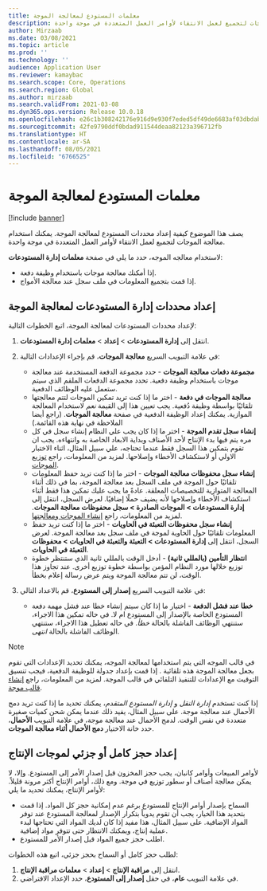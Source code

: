 ```yaml
---
title: معلمات المستودع لمعالجة الموجة
description: يصف هذا الموضوع كيفية إعداد محددات المستودع لمعالجة الموجة. يمكنك استخدام معالجة الموجات لتجميع لعمل الانتقاء لأوامر العمل المتعددة في موجة واحدة.
author: Mirzaab
ms.date: 03/08/2021
ms.topic: article
ms.prod: ''
ms.technology: ''
audience: Application User
ms.reviewer: kamaybac
ms.search.scope: Core, Operations
ms.search.region: Global
ms.author: mirzaab
ms.search.validFrom: 2021-03-08
ms.dyn365.ops.version: Release 10.0.18
ms.openlocfilehash: e26c1b308242176e916d9e930f7eded5df49de6683af03dbdab42358c724831a
ms.sourcegitcommit: 42fe9790ddf0bdad911544deaa82123a396712fb
ms.translationtype: HT
ms.contentlocale: ar-SA
ms.lasthandoff: 08/05/2021
ms.locfileid: "6766525"
---
```

# <a name="warehouse-parameters-for-wave-processing"></a>معلمات المستودع لمعالجة الموجة

[!include [banner](../includes/banner.md)]

يصف هذا الموضوع كيفية إعداد محددات المستودع لمعالجة الموجة. يمكنك استخدام معالجة الموجات لتجميع لعمل الانتقاء لأوامر العمل المتعددة في موجة واحدة.

لاستخدام معالجه الموجه، حدد ما يلي في صفحة **معلمات إدارة المستودعات**:

- إذا أمكنك معالجة موجات باستخدام وظيفة دفعة.
- إذا قمت بتجميع المعلومات في ملف سجل عند معالجة الأمواج.

## <a name="set-up-warehouse-management-parameters-for-wave-processing"></a>إعداد محددات إدارة المستودعات لمعالجة الموجة

لإعداد محددات المستودعات لمعالجة الموجة، اتبع الخطوات التالية:

1. انتقل إلى **إدارة المستودعات** \> **إعداد** \> **معلمات إدارة المستودعات**.

1. في علامة التبويب السريع **معالجة الموجات**، قم بإجراء الإعدادات التالية:

    - **مجموعة دفعات معالجة الموجات** - حدد مجموعة الدفعة المستخدمة عند معالجة موجات باستخدام وظيفة دفعية. تحدد مجموعة الدفعات الملقم الذي سيتم ستعمل عليه الوظائف الدفعية.
    - **معالجة الموجات في دفعة** - اختر ما إذا كنت تريد تمكين الموجات لتتم معالجتها تلقائيًا بواسطة وظيفة دُفعية. يجب تعيين هذا إلى القيمة *نعم* لاستخدام المعالجة الموازية. يمكنك إعداد الوظيفة الدفعية في صفحة **معالجة الموجات**. (راجع أيضا الملاحظة في نهاية هذه القائمة.)
    - **إنشاء سجل تقدم الموجة** - اختر ما إذا كان يجب علي النظام إنشاء سجل في كل مره يتم فيها بدء الإنتاج لأحد الأصناف وبداية الابعاد الخاصة به وانتهاءه. يجب ان تقوم بتمكين هذا السجل فقط عندما تحتاجه، علي سبيل المثال، اثناء الاختبار الاولي أو لاستكشاف الأخطاء وإصلاحها. لمزيد من المعلومات، راجع [توزيع الموجات](wave-allocation-method.md).
    - **إنشاء سجل محفوظات معالجة الموجات** - اختر ما إذا كنت تريد حفظ المعلومات تلقائيًا حول الموجة في ملف السجل بعد معالجة الموجة، بما في ذلك أثناء المعالجة المتوازية للتخصيصات المعلقة. عادةً ما يجب عليك تمكين هذا فقط أثناء استكشاف الأخطاء وإصلاحها لأنه يضيف حملًا إضافيًا. لعرض السجل، انتقل إلى **إدارة المستودعات \> الموجات الصادرة \> سجل محفوظات معالجة الموجات**. لمزيد من المعلومات، راجع [إنشاء الموجات ومعالجتها](wave-processing.md).
    - **إنشاء سجل محفوظات التعبئة في الحاويات** - اختر ما إذا كنت تريد حفظ المعلومات تلقائيًا حول الحاوية لموجة في ملف سجل بعد معالجة الموجة. لعرض السجل، انتقل إلى **إدارة المستودعات \> التعبئة والتعبئة في الحاويات \> محفوظات التعبئة في الحاويات**.
    - **انتظار التأمين (بالمللي ثانية)** - أدخل الوقت بالمللي ثانية الذي ستنتظر خطوة توزيع خلالها مورد النظام المؤمن بواسطة خطوة توزيع أخرى. عند تجاوز هذا الوقت، لن تتم معالجة الموجة ويتم عرض رسالة إعلام بخطأ.

1. في علامة التبويب السريع **إصدار إلى المستودع**، قم بالاعداد التالي:

    - **خطا عند فشل الدفعة** - اختيار ما إذا كان سيتم إنشاء خطا عند فشل مهمة دفعة المستودع الخاصة بالإصدار إلى المستودع ام لا. في حاله تمكين هذا الاجراء، ستنتهي الوظائف الفاشلة بالحالة *خطأ*. في حاله تعطيل هذا الاجراء، ستنتهي الوظائف الفاشلة بالحالة *انتهى*.

> [!NOTE]
> في قالب الموجه التي يتم استخدامها لمعالجة الموجه، يمكنك تحديد الإعدادات التي تقوم بجعل معالجة الموجة هذه تلقائية . إذا قمت بإعداد جدولة للوظيفة الدفعية، فيجب تنسيق التوقيت مع الإعدادات للتنفيذ التلقائي في قالب الموجة. لمزيد من المعلومات، راجع [إنشاء قالب موجة](wave-templates.md).
>
> إذا كنت تستخدم *إدارة النقل* و *إدارة المستودع المتقدم*، يمكنك تحديد ما إذا كنت تريد دمج الأحمال عند معالجة موجة. على سبيل المثال، يفيد ذلك عندما يمكن شحن كميات صغيرة متعددة في نفس الوقت. لدمج الأحمال عند معالجة موجة، في علامة التبويب **الأحمال**، حدد خانة الاختيار **دمج الأحمال أثناء معالجة الموجات**.</P>

## <a name="set-up-full-or-partial-reservation-for-production-waves"></a>إعداد حجز كامل أو جزئي لموجات الإنتاج

لأوامر المبيعات وأوامر كانبان، يجب حجز المخزون قبل إصدار الأمر إلى المستودع. وإلا، لا يمكن معالجة أصناف أو سطور توزيع في موجة. ومع ذلك، أوامر الإنتاج أكثر مرونة قليلاً. لأوامر الإنتاج، يمكنك تحديد ما يلي:

- السماح بإصدار أوامر الإنتاج للمستودع برغم عدم إمكانية حجز كل المواد. إذا قمت بتحديد هذا الخيار، يجب أن تقوم يدوياً بتكرار الإصدار لمعالجة المستودع عند توفر المواد الإضافية. على سبيل المثال، هذا مفيد إذا كان لديك المواد التي تحتاجها لبدء عملية إنتاج، ويمكنك الانتظار حتى تتوفر مواد إضافية.
- اطلب حجز جميع المواد قبل إصدار الأمر للمستودع.

لطلب حجز كامل أو السماح بحجز جزئي، اتبع هذه الخطوات:

1. انتقل إلى **مراقبة الإنتاج** \> **إعداد** \> **معلمات مراقبة الإنتاج**.
1. في علامة التبويب **عام**، في حقل **إصدار إلى المستودع**، حدد الإعداد الافتراضي.
